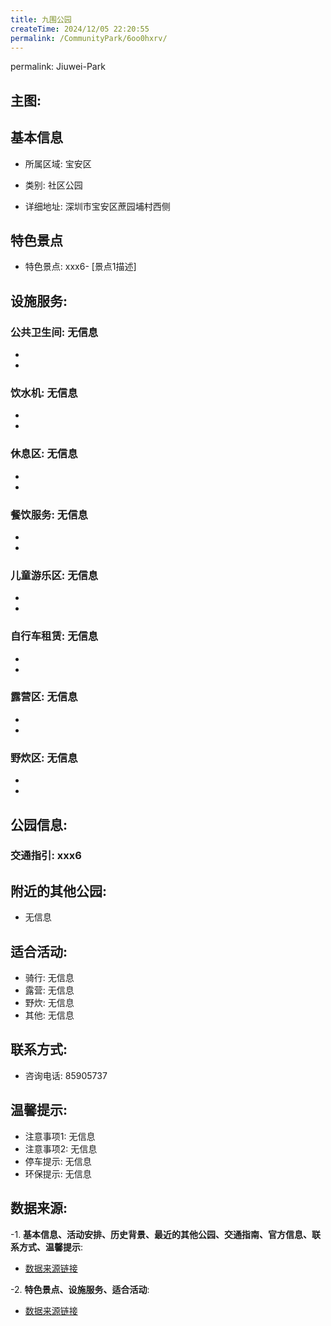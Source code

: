 ```yaml
---
title: 九围公园
createTime: 2024/12/05 22:20:55
permalink: /CommunityPark/6oo0hxrv/
---
```

permalink: Jiuwei-Park
## 主图:
<ImageCard
image="https://cgj.sz.gov.cn/img/4/4018/4018754/10813633.jpg"
title= "九围公园"
description= "xxxxxx6"
date="2024/12/05"
href="/"
author="深圳公园"
/>
## 基本信息

- 所属区域: 宝安区

- 类别: 社区公园

- 详细地址: 深圳市宝安区蔗园埔村西侧

## 特色景点
- 特色景点: xxx6- [景点1描述]
## 设施服务:
### 公共卫生间: 无信息
- 
- 
### 饮水机: 无信息
- 
- 
### 休息区: 无信息
- 
- 
### 餐饮服务: 无信息
- 
- 
### 儿童游乐区: 无信息
- 
- 
### 自行车租赁: 无信息
- 
- 
### 露营区: 无信息
- 
- 
### 野炊区: 无信息

- 
- 
## 公园信息:
### 交通指引: xxx6

## 附近的其他公园:
- 无信息

## 适合活动:
- 骑行: 无信息
- 露营: 无信息
- 野炊: 无信息
- 其他: 无信息

## 联系方式:
- 咨询电话: 85905737
## 温馨提示:
- 注意事项1: 无信息
- 注意事项2: 无信息
- 停车提示: 无信息
- 环保提示: 无信息

## 数据来源:
-1. **基本信息、活动安排、历史背景、最近的其他公园、交通指南、官方信息、联系方式、温馨提示**:
- [数据来源链接](https://cgj.sz.gov.cn/xsmh/gysz/sqgy/content/post_10813633.html)

-2. **特色景点、设施服务、适合活动**:
- [数据来源链接](https://cgj.sz.gov.cn/xsmh/gysz/sqgy/content/post_10813633.html)

